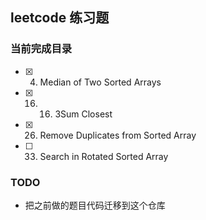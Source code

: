 ## leetcode 练习题

### 当前完成目录 
- [x] 4. Median of Two Sorted Arrays
- [x] 16. 16. 3Sum Closest
- [x] 26. Remove Duplicates from Sorted Array
- [ ] 33. Search in Rotated Sorted Array

### TODO
- 把之前做的题目代码迁移到这个仓库
